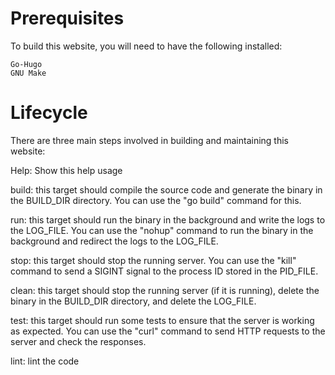 # Prerequisites

To build this website, you will need to have the following installed:

    Go-Hugo
    GNU Make

# Lifecycle

There are three main steps involved in building and maintaining this website:

Help: Show this help usage 

build: this target should compile the source code and generate the binary in the BUILD_DIR directory. You can use the "go build" command for this.

run: this target should run the binary in the background and write the logs to the LOG_FILE. You can use the "nohup" command to run the binary in the background and redirect the logs to the LOG_FILE.

stop: this target should stop the running server. You can use the "kill" command to send a SIGINT signal to the process ID stored in the PID_FILE.

clean: this target should stop the running server (if it is running), delete the binary in the BUILD_DIR directory, and delete the LOG_FILE.

test: this target should run some tests to ensure that the server is working as expected. You can use the "curl" command to send HTTP requests to the server and check the responses.

lint: lint the code
